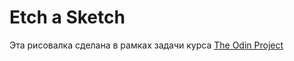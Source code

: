 <h1>Etch a Sketch</h1>
<p>Эта рисовалка сделана в рамках задачи курса <a href="https://www.theodinproject.com/lessons/foundations-etch-a-sketch" target="_blanck">The Odin Project</a></p>
